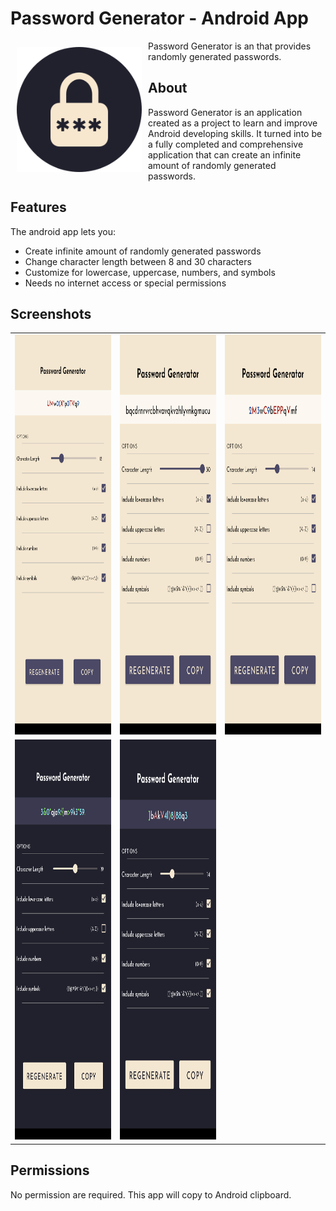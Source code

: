 # Password Generator - Android App

<img src="/readme/pg_logo.png" align="left"
width="200" hspace="10" vspace="10">

Password Generator is an that provides randomly generated passwords.

## About

Password Generator is an application created as a project to learn and improve Android developing skills. It turned into be a fully completed 
and comprehensive application that can create an infinite amount of randomly generated passwords.


## Features

The android app lets you:
- Create infinite amount of randomly generated passwords
- Change character length between 8 and 30 characters
- Customize for lowercase, uppercase, numbers, and symbols
- Needs no internet access or special permissions

## Screenshots

<table>
  <tr>
    <td> <img src="/readme/screenshot1.png"  alt="1" width = 360px height = 640px ></td>
    <td><img src="/readme/screenshot2.png" alt="2" width = 360px height = 640px></td>
    <td><img src="/readme/screenshot3.png" alt="3" width = 360px height = 640px></td>
   </tr> 
   <tr>
    <td><img src="/readme/screenshot4.png" alt="4" width = 360px height = 640px></td>
    <td><img src="/readme/screenshot5.png" alt="5" width = 360px height = 640px></td>
  </td>
  </tr>
</table>

## Permissions

No permission are required.
This app will copy to Android clipboard.
